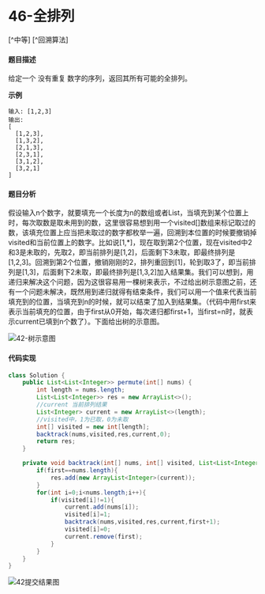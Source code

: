 # 46-全排列

 [^中等]  [^回溯算法]

#### 题目描述

给定一个 没有重复 数字的序列，返回其所有可能的全排列。

**示例**

```
输入: [1,2,3]
输出:
[
  [1,2,3],
  [1,3,2],
  [2,1,3],
  [2,3,1],
  [3,1,2],
  [3,2,1]
]
```

#### 题目分析

假设输入n个数字，就要填充一个长度为n的数组或者List，当填充到某个位置上时，每次取数是取未用到的数，这里很容易想到用一个visited[]数组来标记取过的数，该填充位置上应当把未取过的数字都枚举一遍，回溯到本位置的时候要撤销掉visited和当前位置上的数字。比如说[1,*]，现在取到第2个位置，现在visited中2和3是未取的，先取2，即当前排列是[1,2]，后面剩下3未取，即最终排列是[1,2,3]。回溯到第2个位置，撤销刚刚的2，排列重回到[1]，轮到取3了，即当前排列是[1,3]，后面剩下2未取，即最终排列是[1,3,2]加入结果集。我们可以想到，用递归来解决这个问题，因为这很容易用一棵树来表示，不过给出树示意图之前，还有一个问题未解决，既然用到递归就得有结束条件，我们可以用一个值来代表当前填充到的位置，当填充到n的时候，就可以结束了加入到结果集。（代码中用first来表示当前填充的位置，由于first从0开始，每次递归都first+1，当first=n时，就表示current已填到n个数了）。下面给出树的示意图。

![42-树示意图](https://github.com/hinkleung/leetcode/solution/46-全排列/42-analysis.jpg)



#### 代码实现

```java
class Solution {
    public List<List<Integer>> permute(int[] nums) {
        int length = nums.length;
        List<List<Integer>> res = new ArrayList<>();
        //current 当前排列结果
        List<Integer> current = new ArrayList<>(length);
        //visited中，1为已取，0为未取
        int[] visited = new int[length];
        backtrack(nums,visited,res,current,0);
        return res;
    }

    private void backtrack(int[] nums, int[] visited, List<List<Integer>> res,List<Integer> current, int first){
        if(first==nums.length){
            res.add(new ArrayList<Integer>(current));
        }
        for(int i=0;i<nums.length;i++){
            if(visited[i]!=1){
                current.add(nums[i]);
                visited[i]=1;
                backtrack(nums,visited,res,current,first+1);
                visited[i]=0;
                current.remove(first);
            }
        }
    }
}
```



![42提交结果图](https://github.com/hinkleung/leetcode/solution/46-全排列/46-result.png)